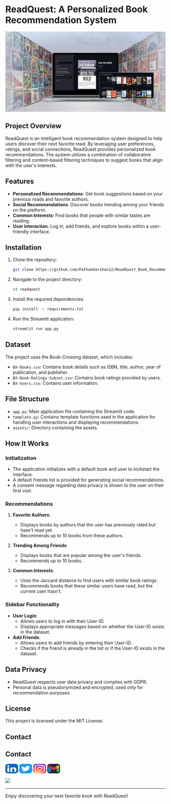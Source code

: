 # ReadQuest: A Personalized Book Recommendation System

<p align="center">
    <img src="assets/ReadQuest.jpg" />
</p>

## Project Overview

ReadQuest is an intelligent book recommendation system designed to help users discover their next favorite read. By leveraging user preferences, ratings, and social connections, ReadQuest provides personalized book recommendations. The system utilizes a combination of collaborative filtering and content-based filtering techniques to suggest books that align with the user's interests.

## Features

- **Personalized Recommendations**: Get book suggestions based on your previous reads and favorite authors.
- **Social Recommendations**: Discover books trending among your friends on the platform.
- **Common Interests**: Find books that people with similar tastes are reading.
- **User Interaction**: Log in, add friends, and explore books within a user-friendly interface.

## Installation

1. Clone the repository:
    ```bash
    git clone https://github.com/Pathakdarshan12/ReadQuest_Book_Recommender.git
    ```
2. Navigate to the project directory:
    ```bash
    cd readquest
    ```
3. Install the required dependencies:
    ```bash
    pip install -r requirements.txt
    ```
4. Run the Streamlit application:
    ```bash
    streamlit run app.py
    ```

## Dataset

The project uses the Book-Crossing dataset, which includes:
- `BX-Books.csv`: Contains book details such as ISBN, title, author, year of publication, and publisher.
- `BX-Book-Ratings-Subset.csv`: Contains book ratings provided by users.
- `BX-Users.csv`: Contains user information.

## File Structure

- `app.py`: Main application file containing the Streamlit code.
- `template.py`: Contains template functions used in the application for handling user interactions and displaying recommendations.
- `assets/`: Directory containing the assets.

## How It Works

### Initialization

- The application initializes with a default book and user to kickstart the interface.
- A default friends list is provided for generating social recommendations.
- A consent message regarding data privacy is shown to the user on their first visit.

### Recommendations

1. **Favorite Authors**:
   - Displays books by authors that the user has previously rated but hasn't read yet.
   - Recommends up to 10 books from these authors.

2. **Trending Among Friends**:
   - Displays books that are popular among the user's friends.
   - Recommends up to 10 books.

3. **Common Interests**:
   - Uses the Jaccard distance to find users with similar book ratings.
   - Recommends books that these similar users have read, but the current user hasn't.

### Sidebar Functionality

- **User Login**:
  - Allows users to log in with their User-ID.
  - Displays appropriate messages based on whether the User-ID exists in the dataset.
- **Add Friends**:
  - Allows users to add friends by entering their User-ID.
  - Checks if the friend is already in the list or if the User-ID exists in the dataset.

## Data Privacy

- ReadQuest respects user data privacy and complies with GDPR.
- Personal data is pseudonymized and encrypted, used only for recommendation purposes.

## License

This project is licensed under the MIT License.

## Contact


## Contact

<p align="left">
<a href="https://www.linkedin.com/in/pathakdarshan12/" target="blank">
    <img align="center" src="https://github.com/tandpfun/skill-icons/blob/main/icons/LinkedIn.svg" alt="linkedin" height="30" width="40" />
</a>
<a href="https://x.com/_Pathak_Darshan" target="blank">
    <img align="center" src="https://github.com/tandpfun/skill-icons/blob/main/icons/Twitter.svg" alt="twitter" height="30" width="40" />
</a>
<a href="https://www.instagram.com/pathakdarshan12/" target="blank">
    <img align="center" src="https://github.com/tandpfun/skill-icons/blob/main/icons/Instagram.svg" alt="instagram" height="30" width="40" />
</a>
<a href="mailto:pathakdarshan12@gmail.com" target="blank">
    <img align="center" src="https://github.com/tandpfun/skill-icons/blob/main/icons/Gmail-Dark.svg" alt="gmail" height="30" width="40" />
</a>
</p>

![](https://komarev.com/ghpvc/?username=Pathakdarshan12&style=plastic)

---

Enjoy discovering your next favorite book with ReadQuest!

